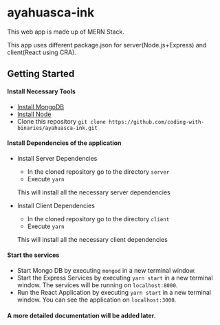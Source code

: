 # ayahuasca-ink

This web app is made up of MERN Stack.

This app uses different package.json for server(Node.js+Express) and client(React using CRA).

## Getting Started

#### Install Necessary Tools

* [Install MongoDB](https://docs.mongodb.com/manual/installation/)
* [Install Node](https://nodejs.org/en/download/)
* Clone this repository `git clone https://github.com/coding-with-binaries/ayahuasca-ink.git`

#### Install Dependencies of the application

* Install Server Dependencies
  - In the cloned repository go to the directory `server`
  - Execute `yarn`
 
   This will install all the necessary server dependencies
   
* Install Client Dependencies
  - In the cloned repository go to the directory `client`
  - Execute `yarn`
 
   This will install all the necessary client dependencies

#### Start the services

* Start Mongo DB by executing `mongod` in a new terminal window.
* Start the Express Services by executing `yarn start` in a new terminal window.
  The services will be running on `localhost:8000`.
* Run the React Application by executing `yarn start` in a new terminal window.
  You can see the application on `localhost:3000`.
  
#### A more detailed documentation will be added later.
